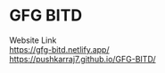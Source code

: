 <h1>GFG BITD</h1>

Website Link <br>
https://gfg-bitd.netlify.app/  <br>
https://pushkarraj7.github.io/GFG-BITD/
